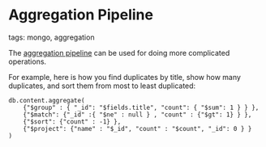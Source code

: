 # Aggregation Pipeline

tags: mongo, aggregation

The [aggregation pipeline](https://docs.mongodb.com/manual/core/aggregation-pipeline/) can
be used for doing more complicated operations.

For example, here is how you find duplicates by title, show how many duplicates, and sort
them from most to least duplicated:

```
db.content.aggregate(
    {"$group" : { "_id": "$fields.title", "count": { "$sum": 1 } } },
    {"$match": {"_id" :{ "$ne" : null } , "count" : {"$gt": 1} } }, 
    {"$sort": {"count" : -1} },
    {"$project": {"name" : "$_id", "count" : "$count", "_id": 0 } }
)
```
